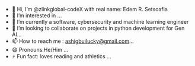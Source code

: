 - 👋 Hi, I’m @zlinkglobal-codeX with real name: Edem R. Setsoafia
- 👀 I’m interested in ...
- 🌱 I’m currently a software, cybersecurity and machine learning engineer
- 💞️ I’m looking to collaborate on projects in python development for Gen AI...
- 📫 How to reach me : ashigbuilucky@gmail.com...
- 😄 Pronouns:He/Him ...
- ⚡ Fun fact: loves reading and athletics ...

<!---
zlinkglobal-codeX/zlinkglobal-codeX is a ✨ special ✨ repository because its `README.md` (this file) appears on your GitHub profile.
You can click the Preview link to take a look at your changes.
--->
